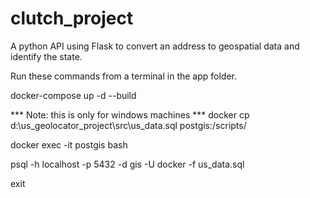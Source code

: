 # clutch_project

A python API using Flask to convert an address to geospatial data and identify the state.

Run these commands from a terminal in the app folder.

docker-compose up -d --build

*** Note: this is only for windows machines ***
docker cp d:\us_geolocator_project\src\us_data.sql postgis:/scripts/

docker exec -it postgis bash

psql -h localhost -p 5432 -d gis -U docker -f us_data.sql

exit
